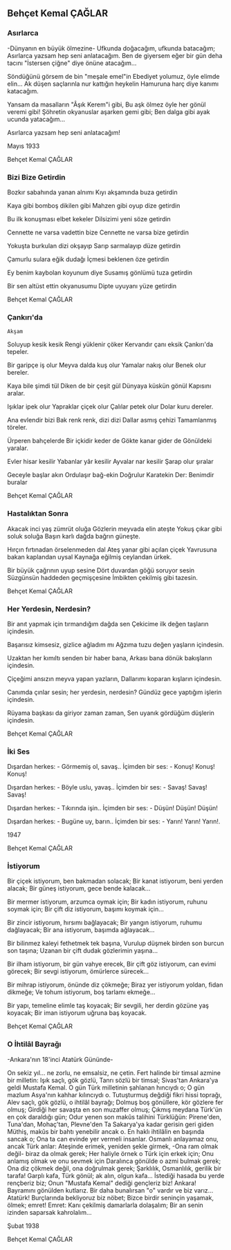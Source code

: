 ## Behçet Kemal ÇAĞLAR

### Asırlarca 

-Dünyanın en büyük ölmezine-
Ufkunda doğacağım, ufkunda batacağım;
Asırlarca yazsam hep seni anlatacağım.
Ben de giyersem eğer bir gün deha tacını
"İstersen çiğne" diye önüne atacağım...

Söndüğünü görsem de bin "meşale emel"in
Ebediyet yolumuz, öyle elimde elin...
Ak düşen saçlarınla nur kattığın heykelin
Hamuruna harç diye kanımı katacağım.

Yansam da masalların "Âşık Kerem"i gibi,
Bu aşk ölmez öyle her gönül veremi gibi!
Şöhretin okyanuslar aşarken gemi gibi;
Ben dalga gibi ayak ucunda yatacağım…

Asırlarca yazsam hep seni anlatacağım!


Mayıs 1933

Behçet Kemal ÇAĞLAR

### Bizi Bize Getirdin

Bozkır sabahında yanan alnımı
Kıyı akşamında buza getirdin

Kaya gibi bomboş dikilen gibi
Mahzen gibi oyup dize getirdin

Bu ilk konuşması elbet kekeler
Dilsizimi yeni söze getirdin

Cennette ne varsa vadettin bize
Cennette ne varsa bize getirdin

Yokuşta burkulan dizi okşayıp
Sarıp sarmalayıp düze getirdin

Çamurlu sulara eğik dudağı
İçmesi beklenen öze getirdin

Ey benim kaybolan koyunum diye
Susamış gönlümü tuza getirdin

Bir sen altüst ettin okyanusumu
Dipte uyuyanı yüze getirdin

Behçet Kemal ÇAĞLAR

### Çankırı'da 
	Akşam

Soluyup kesik kesik
Rengi yüklenir çöker
Kervandır çanı eksik
Çankırı'da tepeler.

Bir garipçe iş olur
Meyva dalda kuş olur
Yamalar nakış olur
Benek olur bereler.

Kaya bile şimdi tül
Diken de bir çeşit gül
Dünyaya küskün gönül
Kapısını aralar.

Işıklar ipek olur
Yapraklar çiçek olur
Çalılar petek olur
Dolar kuru dereler.

Ana evlendir bizi
Bak renk renk, dizi dizi
Dallar asmış çehizi
Tamamlanmış töreler.

Ürperen bahçelerde
Bir içkidir keder de
Gökte kanar gider de
Gönüldeki yaralar.

Evler hisar kesilir
Yabanlar yâr kesilir
Ayvalar nar kesilir
Şarap olur şıralar

Geceyle başlar akın
Ordulaşır bağ-ekin
Doğrulur Karatekin
Der: Benimdir buralar

Behçet Kemal ÇAĞLAR

### Hastalıktan Sonra 

Akacak inci yaş zümrüt oluğa
Gözlerin meyvada elin ateşte
Yokuş çıkar gibi soluk soluğa
Başın karlı dağda bağrın güneşte.

Hırçın fırtınadan örselenmeden dal
Ateş yanar gibi açılan çiçek
Yavrusuna bakan kaplandan uysal
Kaynağa eğilmiş ceylandan ürkek.

Bir büyük çağrının uyup sesine
Dört duvardan göğü soruyor sesin
Süzgünsün haddeden geçmişçesine
İmbikten çekilmiş gibi tazesin.

Behçet Kemal ÇAĞLAR

### Her Yerdesin, Nerdesin?

Bir anıt yapmak için tırmandığım dağda sen
Çekicime ilk değen taşların içindesin.

Başarısız kimsesiz, gizlice ağladım mı
Ağzıma tuzu değen yaşların içindesin.

Uzaktan her kımıltı senden bir haber bana,
Arkası bana dönük bakışların içindesin.

Çiçeğimi ansızın meyva yapan yazların,
Dallarımı koparan kışların içindesin.

Canımda çınlar sesin; her yerdesin, nerdesin?
Gündüz gece yaptığım işlerin içindesin.

Rüyama başkası da giriyor zaman zaman,
Sen uyanık gördüğüm düşlerin içindesin.

Behçet Kemal ÇAĞLAR

### İki Ses 

Dışardan herkes: - Görmemiş ol, savaş..
İçimden bir ses: - Konuş! Konuş! Konuş!

Dışardan herkes: - Böyle uslu, yavaş..
İçimden bir ses: - Savaş! Savaş! Savaş!

Dışardan herkes: - Tıkırında işin..
İçimden bir ses: - Düşün! Düşün! Düşün!

Dışardan herkes: - Bugüne uy, barın..
İçimden bir ses: - Yarın! Yarın! Yarın!.

1947

Behçet Kemal ÇAĞLAR

### İstiyorum

Bir çiçek istiyorum, ben bakmadan solacak;
Bir kanat istiyorum, beni yerden alacak;
Bir güneş istiyorum, gece bende kalacak...

Bir mermer istiyorum, arzumca oymak için;
Bir kadın istiyorum, ruhunu soymak için;
Bir çift diz istiyorum, başımı koymak için...

Bir zincir istiyorum, hırsımı bağlayacak;
Bir yangın istiyorum, ruhumu dağlayacak;
Bir ana istiyorum, başımda ağlayacak...

Bir bilinmez kaleyi fethetmek tek başına,
Vurulup düşmek birden son burcun son taşına;
Uzanan bir çift dudak gözlerimin yaşına...

Bir ilham istiyorum, bir gün vahye erecek,
Bir çift göz istiyorum, can evimi görecek;
Bir sevgi istiyorum, ömürlerce sürecek...

Bir mihrap istiyorum, önünde diz çökmeğe;
Biraz yer istiyorum yoldan, fidan dikmeğe;
Ve tohum istiyorum, boş tarlamı ekmeğe...

Bir yapı, temeline elimle taş koyacak;
Bir sevgili, her derdin gözüne yaş koyacak;
Bir iman istiyorum uğruna baş koyacak.

Behçet Kemal ÇAĞLAR

### O İhtilâl Bayrağı

-Ankara'nın 18'inci Atatürk Gününde-


On sekiz yıl… ne zorlu, ne emsalsiz, ne çetin.
Fert halinde bir timsal azmine bir milletin:
Işık saçlı, gök gözlü, Tanrı sözlü bir timsal;
Sivas'tan Ankara'ya geldi Mustafa Kemal.
O gün Türk milletinin şahlanan hıncıydı o;
O gün mazlum Asya'nın kahhar kılıncıydı o.
Tutuşturmuş değdiği fikri hissi toprağı,
Alev saçlı, gök gözlü, o ihtilâl bayrağı;
Dolmuş boş gönüllere, kör gözlere fer olmuş;
Girdiği her savaşta en son muzaffer olmuş;
Çıkmış meydana Türk'ün en çok daraldığı gün;
Odur yenen son makûs talihini Türklüğün:
Pirene'den, Tuna'dan, Mohaç'tan, Plevne'den
Ta Sakarya'ya kadar gerisin geri giden
Müthiş, makûs bir bahtı yenebilir ancak o.
En haklı ihtilâlin en başında sancak o;
Ona ta can evinde yer vermeli insanlar.
Osmanlı anlayamaz onu, ancak Türk anlar:
Ateşinde erimek, yeniden şekle girmek,
-Ona ram olmak değil- biraz da olmak gerek;
Her haliyle örnek o Türk için erkek için;
Onu anlamış olmak ve onu sevmek için
Daralınca gönülde o azmi bulmak gerek;
Ona diz çökmek değil, ona doğrulmak gerek;
Şarklılık, Osmanlılık, gerilik bir tarafa!
Garplı kafa, Türk gönül; ak alın, olgun kafa…
İstediği hasada bu yerde rençberiz biz;
Onun "Mustafa Kemal" dediği gençleriz biz!
Ankara! Bayramını gönülden kutlarız.
Bir daha bunalırsan "o" vardır ve biz varız…
Atatürk! Burçlarında bekliyoruz biz nöbet;
Bizce birdir seninçin yaşamak, ölmek; emret!
Emret: Kanı çekilmiş damarlarla dolaşalım;
Bir an senin izinden saparsak kahrolalım…


Şubat 1938

Behçet Kemal ÇAĞLAR